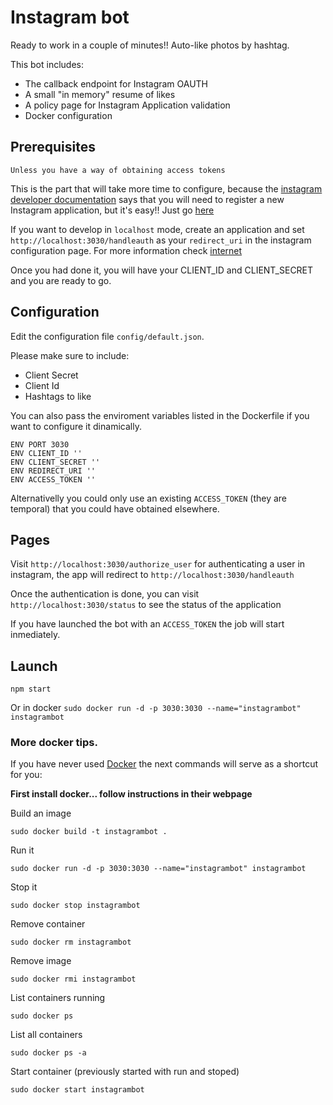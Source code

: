 # Instagram bot

Ready to work in a couple of minutes!! Auto-like photos by hashtag.

This bot includes:
 - The callback endpoint for Instagram OAUTH
 - A small "in memory" resume of likes
 - A policy page for Instagram Application validation
 - Docker configuration


## Prerequisites 

`Unless you have a way of obtaining access tokens`

This is the part that will take more time to configure, because the [instagram developer documentation](https://www.instagram.com/developer/authentication/) says that you will need to register a new Instagram application, but it's easy!! Just go [here](https://www.instagram.com/developer/clients/manage/)

  If you want to develop in `localhost` mode, create an application and set `http://localhost:3030/handleauth` as your `redirect_uri` in the instagram configuration page. For more information check [internet](http://stackoverflow.com/questions/10456174/oauth-how-to-test-with-local-urls)

Once you had done it, you will have your CLIENT_ID and CLIENT_SECRET and you are ready to go.


## Configuration

Edit the configuration file `config/default.json`. 

Please make sure to include: 
 - Client Secret
 - Client Id
 - Hashtags to like
 
You can also pass the enviroment variables listed in the Dockerfile if you want to configure it dinamically.

```
ENV PORT 3030
ENV CLIENT_ID ''
ENV CLIENT_SECRET ''
ENV REDIRECT_URI ''
ENV ACCESS_TOKEN ''
```

Alternativelly you could only use an existing `ACCESS_TOKEN` (they are temporal) that you could have obtained elsewhere.

## Pages

Visit `http://localhost:3030/authorize_user` for authenticating a user in instagram,
the app will redirect to `http://localhost:3030/handleauth`

Once the authentication is done, you can visit `http://localhost:3030/status`
to see the status of the application

If you have launched the bot with an `ACCESS_TOKEN` the job will start inmediately.

## Launch

`npm start`

Or in docker `sudo docker run -d -p 3030:3030 --name="instagrambot" instagrambot`

### More docker tips.

If you have never used [Docker](https://www.docker.com/) the next commands will serve as a shortcut for you:

**First install docker... follow instructions in their webpage**

Build an image

`sudo docker build -t instagrambot .`

Run it 

`sudo docker run -d -p 3030:3030 --name="instagrambot" instagrambot`

Stop it

`sudo docker stop instagrambot`

Remove container

`sudo docker rm instagrambot`

Remove image

`sudo docker rmi instagrambot`

List containers running 

`sudo docker ps`

List all containers

`sudo docker ps -a`

Start container (previously started with run and stoped)

`sudo docker start instagrambot`
